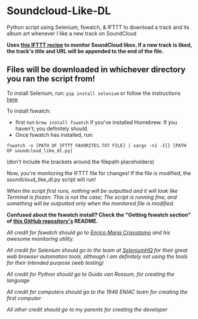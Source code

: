 # Soundcloud-Like-DL

Python script using Selenium, fswatch, &amp; IFTTT to download a track and its album art whenever I like a new track on SoundCloud

**Uses [this IFTTT recipe](https://goo.gl/556rKd) to monitor SoundCloud likes. If a new track is liked, the track's title and URL will be appended to the end of the file.**

Files will be downloaded in whichever directory you ran the script from!
------
To install Selenium, run: `pip install selenium` or follow the instructions [here](http://goo.gl/JmxrPT)

To install fswatch:
  * first run `brew install fswatch` if you've installed Homebrew. If you haven't, you definitely should.
  * Once fswatch has installed, run:
  
  `fswatch -o [PATH OF IFTTT FAVORITES.TXT FILE] | xargs -n1 -I{} [PATH OF soundcloud_like_dl.py]`

  (don't include the brackets around the filepath placeholders)

Now, you're monitoring the IFTTT file for changes! If the file is modified, the soundcloud_like_dl.py script will run!

*When the script first runs, nothing will be outputted and it will look like Terminal is frozen. This is not the case; The script is running fine, and something will be outputted only when the monitored file is modified.*

**Confused about the fswatch install? Check the "Getting fswatch section" of [this GitHub repository's](https://github.com/emcrisostomo/fswatch) README.**

_All credit for fswatch should go to [Enrico Maria Crisostomo](https://github.com/emcrisostomo) and his awesome monitoring utility._

_All credit for Selenium should go to the team at [SeleniumHQ](http://www.seleniumhq.org/) for their great web browser automation tools, although I am definitely not using the tools for their intended purpose (web testing)_

_All credit for Python should go to Guido van Rossum, for creating the language_

_All credit for computers should go to the 1946 ENIAC team for creating the first computer_

_All other credit should go to my parents for creating the developer_
